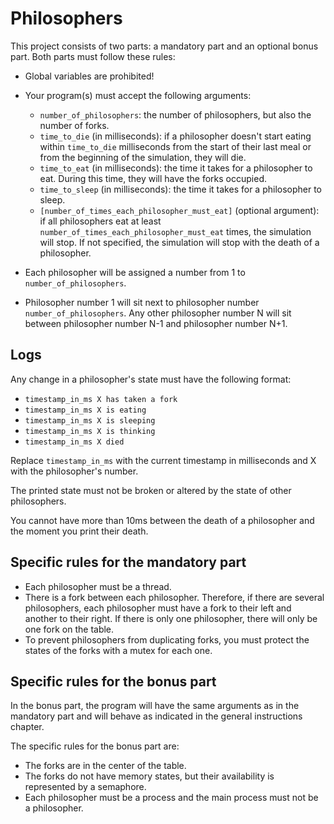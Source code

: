 # Philosophers

This project consists of two parts: a mandatory part and an optional bonus part. Both parts must follow these rules:

- Global variables are prohibited!
- Your program(s) must accept the following arguments:
  - `number_of_philosophers`: the number of philosophers, but also the number of forks.
  - `time_to_die` (in milliseconds): if a philosopher doesn't start eating within `time_to_die` milliseconds from the start of their last meal or from the beginning of the simulation, they will die.
  - `time_to_eat` (in milliseconds): the time it takes for a philosopher to eat. During this time, they will have the forks occupied.
  - `time_to_sleep` (in milliseconds): the time it takes for a philosopher to sleep.
  - `[number_of_times_each_philosopher_must_eat]` (optional argument): if all philosophers eat at least `number_of_times_each_philosopher_must_eat` times, the simulation will stop. If not specified, the simulation will stop with the death of a philosopher.

- Each philosopher will be assigned a number from 1 to `number_of_philosophers`.
- Philosopher number 1 will sit next to philosopher number `number_of_philosophers`. Any other philosopher number N will sit between philosopher number N-1 and philosopher number N+1.

## Logs

Any change in a philosopher's state must have the following format:
- `timestamp_in_ms X has taken a fork`
- `timestamp_in_ms X is eating`
- `timestamp_in_ms X is sleeping`
- `timestamp_in_ms X is thinking`
- `timestamp_in_ms X died`

Replace `timestamp_in_ms` with the current timestamp in milliseconds and X with the philosopher's number.

The printed state must not be broken or altered by the state of other philosophers.

You cannot have more than 10ms between the death of a philosopher and the moment you print their death.

## Specific rules for the mandatory part

- Each philosopher must be a thread.
- There is a fork between each philosopher. Therefore, if there are several philosophers, each philosopher must have a fork to their left and another to their right. If there is only one philosopher, there will only be one fork on the table.
- To prevent philosophers from duplicating forks, you must protect the states of the forks with a mutex for each one.

## Specific rules for the bonus part

In the bonus part, the program will have the same arguments as in the mandatory part and will behave as indicated in the general instructions chapter.

The specific rules for the bonus part are:
- The forks are in the center of the table.
- The forks do not have memory states, but their availability is represented by a semaphore.
- Each philosopher must be a process and the main process must not be a philosopher.
